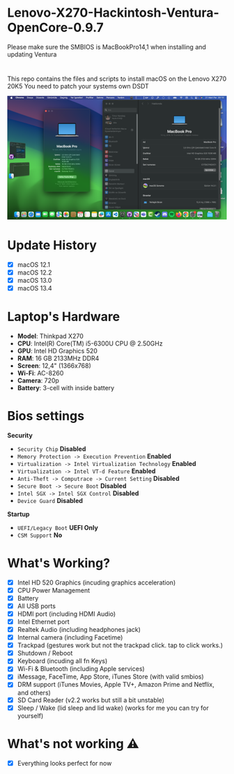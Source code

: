 # Lenovo-X270-Hackintosh-Ventura-OpenCore-0.9.7
Please make sure the SMBIOS is MacBookPro14,1 when installing and updating Ventura 
#
This repo contains the files and scripts to install macOS on the Lenovo X270 20K5
You need to patch your systems own DSDT 

![X270](Images/screen.png)

# Update History
- [x] macOS 12.1
- [x] macOS 12.2
- [x] macOS 13.0
- [x] macOS 13.4

# Laptop's Hardware
- <b>Model</b>: Thinkpad X270
- <b>CPU</b>: Intel(R) Core(TM) i5-6300U CPU @ 2.50GHz
- <b>GPU</b>: Intel HD Graphics 520
- <b>RAM</b>: 16 GB 2133MHz DDR4
- <b>Screen</b>: 12,4" (1366x768)
- <b>Wi-Fi</b>: AC-8260
- <b>Camera</b>: 720p
- <b>Battery</b>: 3-cell with inside battery 

# Bios settings

<b>Security</b>
- `Security Chip` **Disabled**
- `Memory Protection -> Execution Prevention` **Enabled**
- `Virtualization -> Intel Virtualization Technology` **Enabled**
- `Virtualization -> Intel VT-d Feature` **Enabled**
- `Anti-Theft -> Computrace -> Current Setting` **Disabled**
- `Secure Boot -> Secure Boot` **Disabled**
- `Intel SGX -> Intel SGX Control` **Disabled**
- `Device Guard` **Disabled**

<b>Startup</b>
- `UEFI/Legacy Boot` **UEFI Only**
- `CSM Support` **No**

# What's Working?
- [x] Intel HD 520 Graphics (incuding graphics acceleration)
- [x] CPU Power Management
- [x] Battery
- [x] All USB ports
- [x] HDMI port (including HDMI Audio)
- [x] Intel Ethernet port
- [x] Realtek Audio (including headphones jack)
- [x] Internal camera (including Facetime)
- [x] Trackpad (gestures work but not the trackpad click. tap to click works.)
- [x] Shutdown / Reboot 
- [x] Keyboard (incuding all fn Keys)
- [x] Wi-Fi & Bluetooth (including Apple services)
- [x] iMessage, FaceTime, App Store, iTunes Store (with valid smbios)
- [x] DRM support (iTunes Movies, Apple TV+, Amazon Prime and Netflix, and others)
- [x] SD Card Reader (v2.2 works but still a bit unstable)
- [x] Sleep / Wake (lid sleep and lid wake) (works for me you can try for yourself)

# What's not working ⚠️
- [x] Everything looks perfect for now 





